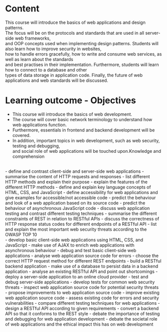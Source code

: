 # Content
This course will introduce the basics of web applications and design patterns. 
<br>The focus will be on the protocols and standards that are used in all server-side web frameworks, 
<br>and OOP concepts used when implementing design patterns. Students will also learn how to improve security in websites, 
<br>how to handle errors gracefully, how to write and consume web services, as well as learn about the standards 
<br>and best practises in their implementation. Furthermore, students will learn how to connect to a database and other 
<br>types of data storage in application code. Finally, the future of web applications and web standards will be discussed.

# Learning outcome - Objectives
- This course will introduce the basics of web development. 
- The course will cover basic network terminology to understand how web applications function. 
- Furthermore, essentials in frontend and backend development will be covered. 
- In addition, important topics in web development, such as web security, testing and debugging, 
<br>and social role of web applications will be touched upon.Knowledge and comprehension

<br>
- define and contrast client-side and server-side web applications
- summarise the content of HTTP requests and responses
- list different HTTP methods and explain their purpose
- explain the features of the different HTTP methods
- define and explain key language concepts of HTML, CSS, and JavaScript
- define accessibility for web applications and give examples for accessible/not accessible code
- predict the behaviour and look of a web application based on its source code
- predict the behaviour of asynchronous JavaScript code
- discuss web application testing and contrast different testing techniques
- summarise the different constraints of REST in relation to RESTful APIs
- discuss the correctness of HTTP response status codes for different endpoints of a RESTful API
- list and explain the most important web security threats according to the OWASP TOP 10

<br>
- develop basic client-side web applications using HTML, CSS, and JavaScript
- make use of AJAX to enrich web applications with asynchronous behaviour
- debug and test basic client-side web applications
- analyse web application source code for errors
- choose the correct HTTP request method for different REST endpoints
- build a RESTful backend application
- make use of a database to persist data in a backend application
- analyse an existing RESTful API and point out shortcomings
- deploy a server-side application to an online cloud provider
- test and debug server-side applications
- develop tests for common web security threats
- inspect web application source code for potential security threats

<br>
- propose improvements to web application source code
- improve existing web application source code
- assess existing code for errors and security vulnerabilities
- compare different testing techniques for web applications
- design a RESTful API according to given requirements
- convert a backend API so that it conforms to the REST style
- debate the importance of testing and debugging for web application development
- debate the societal role of web applications and the ethical impact this has on web development

